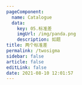 ```yaml
---
pageComponent: 
  name: Catalogue
  data: 
    key: 05.标准差
    imgUrl: /img/panda.png
    description: 如题
title: 两个标准差
permalink: /twosigma
sidebar: false
article: false
editLink: false
date: 2021-08-10 12:01:57
---
```


